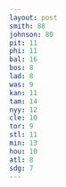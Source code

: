 ```yaml
---
layout: post
smith: 88
johnson: 80
pit: 11
phi: 11
bal: 16
bos: 8
lad: 8
was: 9
kan: 11
tam: 14
nyy: 12
cle: 10
tor: 9
stl: 11
min: 13
hou: 10
atl: 8
sdg: 7
---
```

